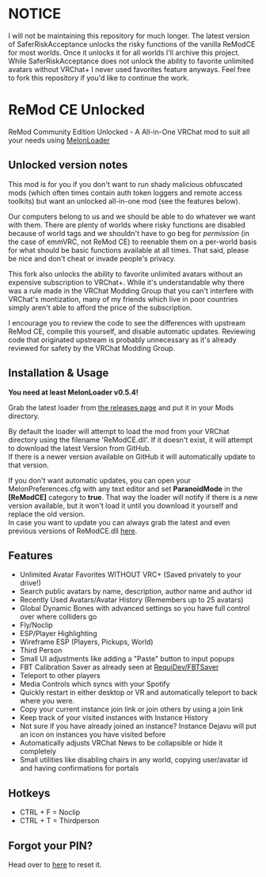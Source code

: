 # NOTICE
I will not be maintaining this repository for much longer. The latest version of SaferRiskAcceptance unlocks the risky functions of the vanilla ReModCE for most worlds. Once it unlocks it for all worlds I'll archive this project. While SaferRiskAcceptance does not unlock the ability to favorite unlimited avatars without VRChat+ I never used favorites feature anyways. Feel free to fork this repository if you'd like to continue the work.

# ReMod CE Unlocked
ReMod Community Edition Unlocked - A All-in-One VRChat mod to suit all your needs using [MelonLoader](https://github.com/LavaGang/MelonLoader)

## Unlocked version notes
This mod is for you if you don't want to run shady malicious obfuscated mods (which often times contain auth token loggers and remote access toolkits) but want an unlocked all-in-one mod (see the features below).

Our computers belong to us and we should be able to do whatever we want with them. There are plenty of worlds where risky functions are disabled because of world tags and we shouldn't have to go beg for *permission* (in the case of emmVRC, not ReMod CE) to reenable them on a per-world basis for what should be basic functions available at all times. That said, please be nice and don't cheat or invade people's privacy.

This fork also unlocks the ability to favorite unlimited avatars without an expensive subscription to VRChat+. While it's understandable why there was a rule made in the VRChat Modding Group that you can't interfere with VRChat's montization, many of my friends which live in poor countries simply aren't able to afford the price of the subscription.

I encourage you to review the code to see the differences with upstream ReMod CE, compile this yourself, and disable automatic updates. Reviewing code that originated upstream is probably unnecessary as it's already reviewed for safety by the VRChat Modding Group.

## Installation & Usage
**You need at least MelonLoader v0.5.4!**

Grab the latest loader from [the releases page]( https://github.com/VRChat-is-Awesome/ReModCE-Unlocked/releases/) and put it in your Mods directory.  

By default the loader will attempt to load the mod from your VRChat directory using the filename 'ReModCE.dll'. If it doesn't exist, it will attempt to download the latest Version from GitHub.  
If there is a newer version available on GitHub it will automatically update to that version.  

If you don't want automatic updates, you can open your MelonPreferences.cfg with any text editor and set **ParanoidMode** in the **[ReModCE]** category to **true**. That way the loader will notify if there is a new version available, but it won't load it until you download it yourself and replace the old version.  
In case you want to update you can always grab the latest and even previous versions of ReModCE.dll [here](https://github.com/VRChat-is-Awesome/ReModCE-Unlocked/releases/).

## Features
* Unlimited Avatar Favorites WITHOUT VRC+ (Saved privately to your drive!)
* Search public avatars by name, description, author name and author id
* Recently Used Avatars/Avatar History (Remembers up to 25 avatars)
* Global Dynamic Bones with advanced settings so you have full control over where colliders go
* Fly/Noclip
* ESP/Player Highlighting
* Wireframe ESP (Players, Pickups, World)
* Third Person
* Small UI adjustments like adding a "Paste" button to input popups
* FBT Calibration Saver as already seen at [RequiDev/FBTSaver](https://github.com/RequiDev/FBTSaver)
* Teleport to other players
* Media Controls which syncs with your Spotify
* Quickly restart in either desktop or VR and automatically teleport to back where you were.
* Copy your current instance join link or join others by using a join link
* Keep track of your visited instances with Instance History
* Not sure if you have already joined an instance? Instance Dejavu will put an icon on instances you have visited before
* Automatically adjusts VRChat News to be collapsible or hide it completely
* Small utilities like disabling chairs in any world, copying user/avatar id and having confirmations for portals

## Hotkeys
* CTRL + F = Noclip
* CTRL + T = Thirdperson

## Forgot your PIN?
Head over to [here](https://remod-ce.requi.dev/api/pin.php) to reset it.
